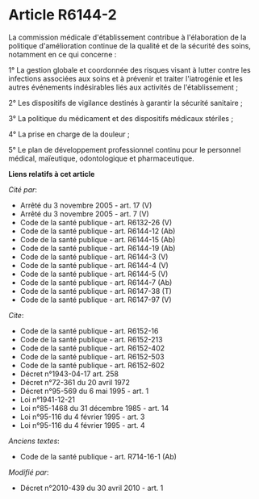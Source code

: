 # Article R6144-2

La commission médicale d'établissement contribue à l'élaboration de la politique d'amélioration continue de la qualité et de
la sécurité des soins, notamment en ce qui concerne : 

1° La gestion globale et coordonnée des risques visant à lutter contre les infections associées aux soins et à prévenir et
traiter l'iatrogénie et les autres événements indésirables liés aux activités de l'établissement ; 

2° Les dispositifs de vigilance destinés à garantir la sécurité sanitaire ; 

3° La politique du médicament et des dispositifs médicaux stériles ; 

4° La prise en charge de la douleur ; 

5° Le plan de développement professionnel continu pour le personnel médical, maïeutique, odontologique et pharmaceutique.

**Liens relatifs à cet article**

_Cité par_:

  - Arrêté du 3 novembre 2005 - art. 17 (V)
  - Arrêté du 3 novembre 2005 - art. 7 (V)
  - Code de la santé publique - art. R6132-26 (V)
  - Code de la santé publique - art. R6144-12 (Ab)
  - Code de la santé publique - art. R6144-15 (Ab)
  - Code de la santé publique - art. R6144-19 (Ab)
  - Code de la santé publique - art. R6144-3 (V)
  - Code de la santé publique - art. R6144-4 (V)
  - Code de la santé publique - art. R6144-5 (V)
  - Code de la santé publique - art. R6144-7 (Ab)
  - Code de la santé publique - art. R6147-38 (T)
  - Code de la santé publique - art. R6147-97 (V)

_Cite_:

  - Code de la santé publique - art. R6152-16
  - Code de la santé publique - art. R6152-213
  - Code de la santé publique - art. R6152-402
  - Code de la santé publique - art. R6152-503
  - Code de la santé publique - art. R6152-602
  - Décret n°1943-04-17 art. 258
  - Décret n°72-361 du 20 avril 1972
  - Décret n°95-569 du 6 mai 1995 - art. 1
  - Loi n°1941-12-21
  - Loi n°85-1468 du 31 décembre 1985 - art. 14
  - Loi n°95-116 du 4 février 1995 - art. 3
  - Loi n°95-116 du 4 février 1995 - art. 4

_Anciens textes_:

  - Code de la santé publique - art. R714-16-1 (Ab)

_Modifié par_:

  - Décret n°2010-439 du 30 avril 2010 - art. 1
